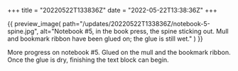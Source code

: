 +++
title = "20220522T133836Z"
date  = "2022-05-22T13:38:36Z"
+++

{{
    preview_image(
        path="/updates/20220522T133836Z/notebook-5-spine.jpg",
        alt="Notebook #5, in the book press, the spine sticking out. Mull and bookmark ribbon have been glued on; the glue is still wet."
    )
}}

More progress on notebook #5. Glued on the mull and the bookmark ribbon. Once the glue is dry, finishing the text block can begin.
